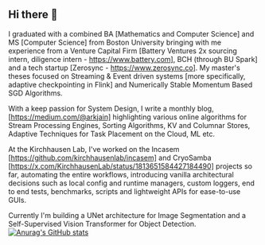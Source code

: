## Hi there 👋

I graduated with a combined BA [Mathematics and Computer Science] and MS [Computer Science] from Boston University bringing with me experience from a Venture Capital Firm [Battery Ventures 2x sourcing intern, diligence intern - https://www.battery.com], BCH (through BU Spark] and a tech startup [Zerosync - https://www.zerosync.co]. 
My master's theses focused on Streaming & Event driven systems [more specifically, adaptive checkpointing in Flink] and Numerically Stable Momentum Based SGD Algorithms. 

With a keep passion for System Design, I write a monthly blog, [https://medium.com/@arkjain] highlighting various online algorithms for Stream Processing Engines, Sorting Algorithms, KV and Columnar Stores, Adaptive Techniques for Task Placement on the Cloud, ML etc.

At the Kirchhausen Lab, I've worked on the Incasem [https://github.com/kirchhausenlab/incasem] and CryoSamba [https://x.com/KirchhausenLab/status/1813651584427184490] projects so far, automating the entire workflows, introducing vanilla architectural decisions such as local config and runtime managers, custom loggers, end to end tests, benchmarks, scripts and lightweight APIs for ease-to-use GUIs.

Currently I'm building a UNet architecture for Image Segmentation and a Self-Supervised Vision Transformer for Object Detection.
[![Anurag's GitHub stats](https://github-readme-stats.vercel.app/api?username=ArkashJ&show_icons=false&theme=radical)](https://github.com/anuraghazra/github-readme-stats)
